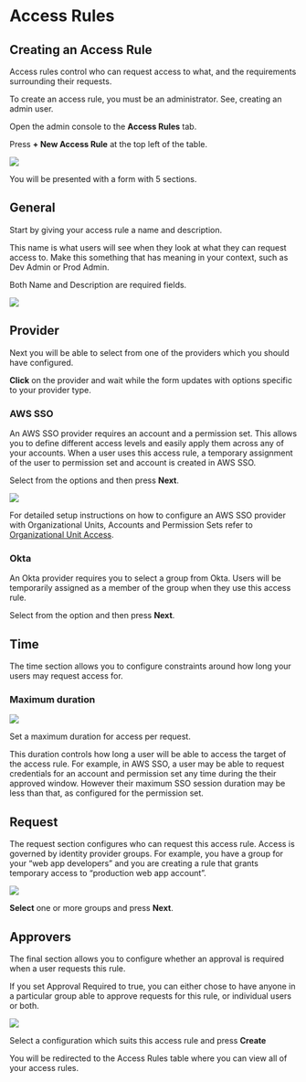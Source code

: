 # Access Rules

## Creating an Access Rule

Access rules control who can request access to what, and the requirements surrounding their requests.

To create an access rule, you must be an administrator. See, creating an admin user.

Open the admin console to the **Access Rules** tab.

Press **+ New Access Rule** at the top left of the table.

![](/img/access-rules/0.png)

You will be presented with a form with 5 sections.

## General

Start by giving your access rule a name and description.

This name is what users will see when they look at what they can request access to. Make this something that has meaning in your context, such as Dev Admin or Prod Admin.

Both Name and Description are required fields.

![](/img/access-rules/1.png)

## Provider

Next you will be able to select from one of the providers which you should have configured.

**Click** on the provider and wait while the form updates with options specific to your provider type.

### AWS SSO

An AWS SSO provider requires an account and a permission set. This allows you to define different access levels and easily apply them across any of your accounts. When a user uses this access rule, a temporary assignment of the user to permission set and account is created in AWS SSO.

Select from the options and then press **Next**.

![](/img/access-rules/2.png)

For detailed setup instructions on how to configure an AWS SSO provider with Organizational Units, Accounts and Permission Sets refer to [Organizational Unit Access](/docs/approvals/configuration/org-units).

### Okta

An Okta provider requires you to select a group from Okta. Users will be temporarily assigned as a member of the group when they use this access rule.

Select from the option and then press **Next**.

## Time

The time section allows you to configure constraints around how long your users may request access for.

### Maximum duration

![](/img/access-rules/3.png)

Set a maximum duration for access per request.

This duration controls how long a user will be able to access the target of the access rule. For example, in AWS SSO, a user may be able to request credentials for an account and permission set any time during the their approved window. However their maximum SSO session duration may be less than that, as configured for the permission set.

## Request

The request section configures who can request this access rule. Access is governed by identity provider groups. For example, you have a group for your “web app developers” and you are creating a rule that grants temporary access to “production web app account”.

![](/img/access-rules/4.png)

**Select** one or more groups and press **Next**.

## Approvers

The final section allows you to configure whether an approval is required when a user requests this rule.

If you set Approval Required to true, you can either chose to have anyone in a particular group able to approve requests for this rule, or individual users or both.

![](/img/access-rules/5.png)

Select a configuration which suits this access rule and press **Create**

You will be redirected to the Access Rules table where you can view all of your access rules.
